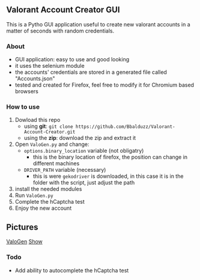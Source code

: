 ## Valorant Account Creator GUI
This is a Pytho GUI application useful to create new valorant accounts in a matter of seconds with random credentials.

### About
- GUI application: easy to use and good looking
- it uses the selenium module
- the accounts' credentials are stored in a generated file called "Accounts.json"
- tested and created for Firefox, feel free to modify it for Chromium based browsers

### How to use
1) Dowload this repo
    - using **git**: `git clone https://github.com/Bbalduzz/Valorant-Account-Creator.git`
    - using the **zip**: download the zip and extract it
2) Open `ValoGen.py` and change:
    - `options.binary_location` variable (not obligatry)
        - this is the binary location of firefox, the position can change in different machines
    - `DRIVER_PATH` variable (necessary)
        - this is were `gekodriver` is downloaded, in this case it is in the folder with the script, just adjust the path
3) install the needed modules
4) Run `ValoGen.py`
5) Complete the hCaptcha test
6) Enjoy the new account

## Pictures
[ValoGen](https://i.imgur.com/SwztIJR.png)
[Show](https://i.imgur.com/LqWCGXE.mp4)

### Todo
- Add ability to autocomplete the hCaptcha test
